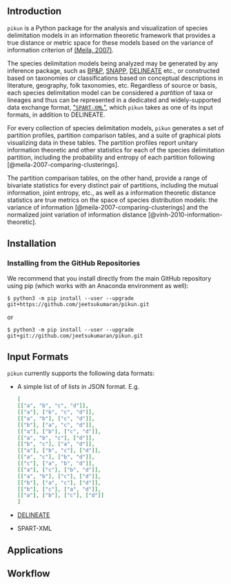 ## Introduction

`pikun` is a Python package for the analysis and visualization of species delimitation models in an information theoretic framework that provides a true distance or metric space for these models based on the variance of information criterion of [(Meila, 2007)]().

The species delimitation models being analyzed may be generated by any inference package, such as [BP&P](flouri-2018-species-tree), [SNAPP](https://www.beast2.org/snapp/), [DELINEATE](https://github.com/jsukumaran/delineate) etc., or constructed based on taxonomies or classifications based on conceptual descriptions in literature, geography, folk taxonomies, etc.
Regardless of source or basis, each species delimitation model can be considered a *partition* of taxa or lineages and thus can be represented in a dedicated and widely-supported data exchange format, ["`SPART-XML`"](@miralles-2022-spart-versatile), which `pikun` takes as one of its input formats, in addition to DELINEATE.

For every collection of species delimitation models, `pikun` generates a set of partition profiles, partition comparison tables, and a suite of graphical plots visualizing data in these tables.
The partition profiles report unitary information theoretic and other statistics for each of the species delimitation partition, including the probability and entropy of each partition following [@meila-2007-comparing-clusterings].

The partition comparison tables, on the other hand, provide a range of bivariate statistics for every distinct pair of partitions, including the mutual information, joint entropy, etc., as well as a information theoretic distance statistics are true metrics on the space of species distribution models: the variance of information [@meila-2007-comparing-clusterings] and the normalized joint variation of information distance [@vinh-2010-information-theoretic].

## Installation

### Installing from the GitHub Repositories

We recommend that you install directly from the main GitHub repository using pip (which works with an Anaconda environment as well):

```
$ python3 -m pip install --user --upgrade git+https://github.com/jeetsukumaran/pikun.git
```

or

```
$ python3 -m pip install --user --upgrade git+git://github.com/jeetsukumaran/pikun.git
```


## Input Formats

`pikun` currently supports the following data formats:

-   A simple list of of lists in JSON format.
    E.g.

    ``` json
    [
    [["a", "b", "c", "d"]],
    [["a"], ["b", "c", "d"]],
    [["a", "b"], ["c", "d"]],
    [["b"], ["a", "c", "d"]],
    [["a"], ["b"], ["c", "d"]],
    [["a", "b", "c"], ["d"]],
    [["b", "c"], ["a", "d"]],
    [["a"], ["b", "c"], ["d"]],
    [["a", "c"], ["b", "d"]],
    [["c"], ["a", "b", "d"]],
    [["a"], ["c"], ["b", "d"]],
    [["a", "b"], ["c"], ["d"]],
    [["b"], ["a", "c"], ["d"]],
    [["b"], ["c"], ["a", "d"]],
    [["a"], ["b"], ["c"], ["d"]]
    ]
    ```
- [DELINEATE](https://github.com/jsukumaran/delineate)
- SPART-XML

## Applications

## Workflow



